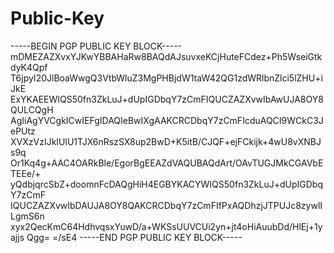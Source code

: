 # Public-Key

-----BEGIN PGP PUBLIC KEY BLOCK-----
mDMEZAZXvxYJKwYBBAHaRw8BAQdAJsuvxeKCjHuteFCdez+Ph5WseiGtkdyK4Qpf
T6jpyI20JlBoaWwgQ3VtbWluZ3MgPHBjdW1taW42QG1zdWRlbnZlci5lZHU+iJkE
ExYKAEEWIQS50fn3ZkLuJ+dUpIGDbqY7zCmFIQUCZAZXvwIbAwUJA8OY8QULCQgH
AgIiAgYVCgkICwIEFgIDAQIeBwIXgAAKCRCDbqY7zCmFIcduAQCI9WCkC3JePUtz
XVXzVzIJkIUlU1TJX6nRszSX8up2BwD+K5itB/CJQF+ejFCkijk+4wU8vXNBJs9q
Or1Kq4g+AAC4OARkBle/EgorBgEEAZdVAQUBAQdArt/OAvTUGJMkCGAVbETEEe/+
yQdbjqrcSbZ+doomnFcDAQgHiH4EGBYKACYWIQS50fn3ZkLuJ+dUpIGDbqY7zCmF
IQUCZAZXvwIbDAUJA8OY8QAKCRCDbqY7zCmFIfPxAQDhzjJTPUJc8zywlILgmS6n
xyx2QecKmC64HdhvqsxYuwD/a+WKSsUUVCUi2yn+jt4oHiAuubDd/HlEj+1yajjs
Qgg=
=/sE4
-----END PGP PUBLIC KEY BLOCK-----
